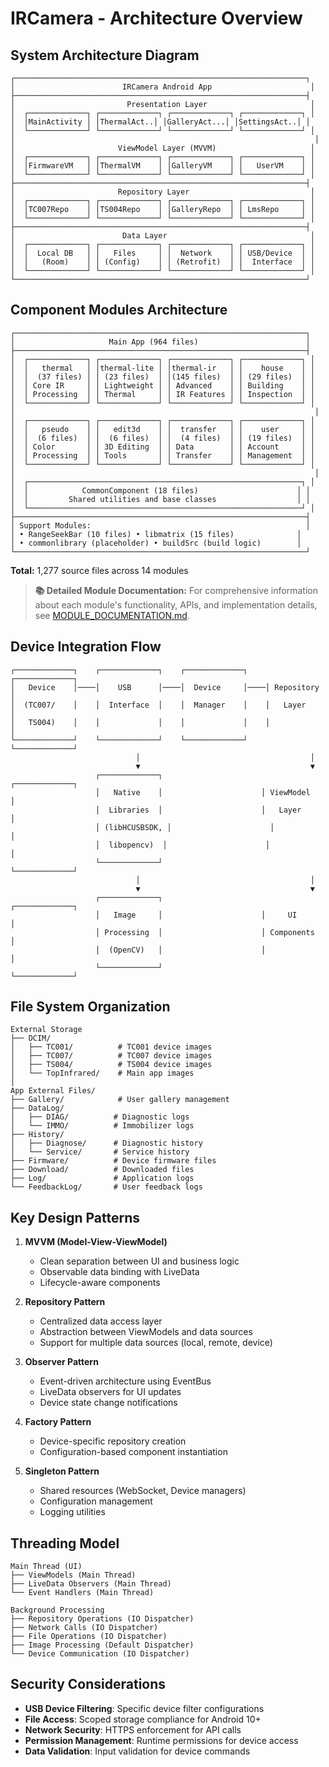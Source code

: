 # IRCamera - Architecture Overview

## System Architecture Diagram

```
┌─────────────────────────────────────────────────────────────────┐
│                        IRCamera Android App                      │
├─────────────────────────────────────────────────────────────────┤
│                         Presentation Layer                       │
│  ┌─────────────┐ ┌─────────────┐ ┌─────────────┐ ┌─────────────┐ │
│  │MainActivity │ │ThermalAct..│ │GalleryAct...│ │SettingsAct..│ │
│  └─────────────┘ └─────────────┘ └─────────────┘ └─────────────┘ │
│                                                                   │
│                       ViewModel Layer (MVVM)                     │
│  ┌─────────────┐ ┌─────────────┐ ┌─────────────┐ ┌─────────────┐ │
│  │FirmwareVM   │ │ThermalVM    │ │GalleryVM    │ │   UserVM    │ │
│  └─────────────┘ └─────────────┘ └─────────────┘ └─────────────┘ │
├─────────────────────────────────────────────────────────────────┤
│                       Repository Layer                           │
│  ┌─────────────┐ ┌─────────────┐ ┌─────────────┐ ┌─────────────┐ │
│  │TC007Repo    │ │TS004Repo    │ │GalleryRepo  │ │ LmsRepo     │ │
│  └─────────────┘ └─────────────┘ └─────────────┘ └─────────────┘ │
├─────────────────────────────────────────────────────────────────┤
│                        Data Layer                                │
│  ┌─────────────┐ ┌─────────────┐ ┌─────────────┐ ┌─────────────┐ │
│  │  Local DB   │ │   Files     │ │  Network    │ │ USB/Device  │ │
│  │   (Room)    │ │ (Config)    │ │ (Retrofit)  │ │  Interface  │ │
│  └─────────────┘ └─────────────┘ └─────────────┘ └─────────────┘ │
└─────────────────────────────────────────────────────────────────┘
```

## Component Modules Architecture

```
┌─────────────────────────────────────────────────────────────────┐
│                     Main App (964 files)                        │
├─────────────────────────────────────────────────────────────────┤
│  ┌─────────────┐ ┌─────────────┐ ┌─────────────┐ ┌─────────────┐ │
│  │   thermal   │ │thermal-lite │ │thermal-ir   │ │    house    │ │
│  │  (37 files) │ │ (23 files)  │ │(145 files)  │ │ (29 files)  │ │
│  │ Core IR     │ │ Lightweight │ │ Advanced    │ │ Building    │ │
│  │ Processing  │ │ Thermal     │ │ IR Features │ │ Inspection  │ │
│  └─────────────┘ └─────────────┘ └─────────────┘ └─────────────┘ │
│                                                                   │
│  ┌─────────────┐ ┌─────────────┐ ┌─────────────┐ ┌─────────────┐ │
│  │   pseudo    │ │   edit3d    │ │  transfer   │ │    user     │ │
│  │  (6 files)  │ │  (6 files)  │ │  (4 files)  │ │ (19 files)  │ │
│  │ Color       │ │ 3D Editing  │ │ Data        │ │ Account     │ │
│  │ Processing  │ │ Tools       │ │ Transfer    │ │ Management  │ │
│  └─────────────┘ └─────────────┘ └─────────────┘ └─────────────┘ │
│                                                                   │
│  ┌─────────────────────────────────────────────────────────────┐ │
│  │            CommonComponent (18 files)                      │ │
│  │         Shared utilities and base classes                  │ │
│  └─────────────────────────────────────────────────────────────┘ │
├─────────────────────────────────────────────────────────────────┤
│ Support Modules:                                                │
│ • RangeSeekBar (10 files) • libmatrix (15 files)              │
│ • commonlibrary (placeholder) • buildSrc (build logic)        │
└─────────────────────────────────────────────────────────────────┘
```

**Total:** 1,277 source files across 14 modules

> **📚 Detailed Module Documentation:** For comprehensive information about each module's functionality, APIs, and implementation details, see [MODULE_DOCUMENTATION.md](MODULE_DOCUMENTATION.md).

## Device Integration Flow

```
┌─────────────┐    ┌─────────────┐    ┌─────────────┐    ┌─────────────┐
│   Device    │────│    USB      │────│  Device     │────│ Repository  │
│  (TC007/    │    │  Interface  │    │  Manager    │    │   Layer     │
│   TS004)    │    │             │    │             │    │             │
└─────────────┘    └─────────────┘    └─────────────┘    └─────────────┘
                            │                                      │
                            ▼                                      ▼
                   ┌─────────────┐                      ┌─────────────┐
                   │   Native    │                      │ ViewModel   │
                   │  Libraries  │                      │   Layer     │
                   │ (libHCUSBSDK, │                      │             │
                   │  libopencv)  │                      │             │
                   └─────────────┘                      └─────────────┘
                            │                                      │
                            ▼                                      ▼
                   ┌─────────────┐                      ┌─────────────┐
                   │   Image     │                      │     UI      │
                   │ Processing  │                      │ Components  │
                   │  (OpenCV)   │                      │             │
                   └─────────────┘                      └─────────────┘
```

## File System Organization

```
External Storage
├── DCIM/
│   ├── TC001/          # TC001 device images
│   ├── TC007/          # TC007 device images
│   ├── TS004/          # TS004 device images
│   └── TopInfrared/    # Main app images
│
App External Files/
├── Gallery/            # User gallery management
├── DataLog/           
│   ├── DIAG/          # Diagnostic logs
│   └── IMMO/          # Immobilizer logs
├── History/
│   ├── Diagnose/      # Diagnostic history
│   └── Service/       # Service history
├── Firmware/          # Device firmware files
├── Download/          # Downloaded files
├── Log/               # Application logs
└── FeedbackLog/       # User feedback logs
```

## Key Design Patterns

1. **MVVM (Model-View-ViewModel)**
   - Clean separation between UI and business logic
   - Observable data binding with LiveData
   - Lifecycle-aware components

2. **Repository Pattern**
   - Centralized data access layer
   - Abstraction between ViewModels and data sources
   - Support for multiple data sources (local, remote, device)

3. **Observer Pattern**
   - Event-driven architecture using EventBus
   - LiveData observers for UI updates
   - Device state change notifications

4. **Factory Pattern**
   - Device-specific repository creation
   - Configuration-based component instantiation

5. **Singleton Pattern**
   - Shared resources (WebSocket, Device managers)
   - Configuration management
   - Logging utilities

## Threading Model

```
Main Thread (UI)
├── ViewModels (Main Thread)
├── LiveData Observers (Main Thread)
└── Event Handlers (Main Thread)

Background Processing
├── Repository Operations (IO Dispatcher)
├── Network Calls (IO Dispatcher)
├── File Operations (IO Dispatcher)
├── Image Processing (Default Dispatcher)
└── Device Communication (IO Dispatcher)
```

## Security Considerations

- **USB Device Filtering**: Specific device filter configurations
- **File Access**: Scoped storage compliance for Android 10+
- **Network Security**: HTTPS enforcement for API calls
- **Permission Management**: Runtime permissions for device access
- **Data Validation**: Input validation for device commands